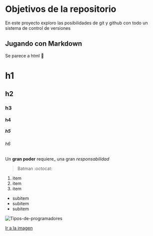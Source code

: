 # Objetivos de la repositorio

En este proyecto exploro las posibilidades de git y github con todo un sistema de control de versiones


## Jugando con Markdown
Se parece a html :metal:


# h1
## h2
### h3
#### h4
##### h5
###### h6


Un **gran poder** requiere_ una gran *responsabilidad*
> Batman :octocat:

1. item
2. item
3. item

* subitem
* subitem
* subitem

![Tipos-de-programadores](https://scontent.fmex5-1.fna.fbcdn.net/v/t1.0-0/s600x600/119457185_3605444672880518_5723570347375758760_n.jpg?_nc_cat=102&_nc_sid=825194&_nc_ohc=HXYdkBC9EGcAX9eaxt9&_nc_ht=scontent.fmex5-1.fna&tp=7&oh=99f5e4571377c412f9b8ec3e0f8b46d7&oe=5F818590)

[Ir a la imagen](https://scontent.fmex5-1.fna.fbcdn.net/v/t1.0-0/s600x600/119457185_3605444672880518_5723570347375758760_n.jpg?_nc_cat=102&_nc_sid=825194&_nc_ohc=HXYdkBC9EGcAX9eaxt9&_nc_ht=scontent.fmex5-1.fna&tp=7&oh=99f5e4571377c412f9b8ec3e0f8b46d7&oe=5F818590)



